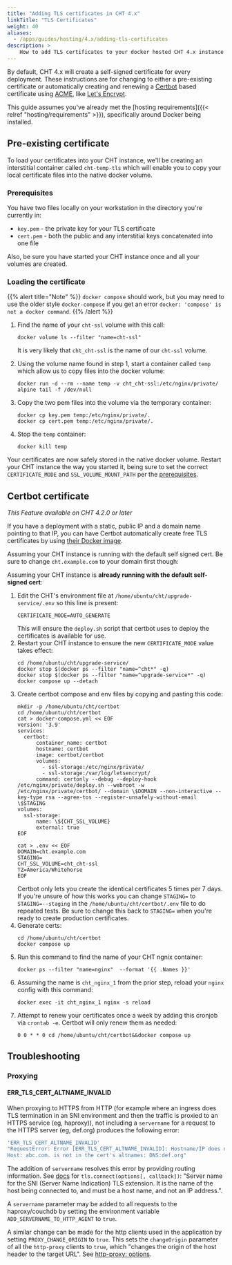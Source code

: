 ```yaml
---
title: "Adding TLS certificates in CHT 4.x"
linkTitle: "TLS Certificates"
weight: 40
aliases:
  - /apps/guides/hosting/4.x/adding-tls-certificates
description: >
    How to add TLS certificates to your docker hosted CHT 4.x instance
---
```


By default, CHT 4.x will create a self-signed certificate for every deployment.  These instructions are for changing to either a pre-existing certificate or automatically creating and renewing a [Certbot](https://certbot.eff.org/) based certificate using [ACME](https://acmeclients.com/), like [Let's Encrypt](https://letsencrypt.org/).

This guide assumes you've already met the [hosting requirements]({{< relref "hosting/requirements" >}}), specifically around Docker being installed.

## Pre-existing certificate

To load your certificates into your CHT instance, we'll be creating an interstitial container called `cht-temp-tls` which will enable you to copy your local certificate files into the native docker volume.

### Prerequisites

You have two files locally on your workstation in the directory you're currently in:

   * `key.pem` - the private key for your TLS certificate
   * `cert.pem` - both the public and any interstitial keys concatenated into one file

Also, be sure you have started your CHT instance once and all your volumes are created.  

### Loading the certificate

{{% alert title="Note" %}}
`docker compose` should work, but you may need to use the older style `docker-compose` if you get an error `docker: 'compose' is not a docker command`.
{{% /alert %}}

1. Find the name of your `cht-ssl` volume with this call:

   ```shell
   docker volume ls --filter "name=cht-ssl"
   ```
   It is very likely that `cht_cht-ssl` is the name of our `cht-ssl` volume.
2. Using the volume name found in step 1, start a container called `temp` which allow us to copy files into the docker volume:

    ```shell
   docker run -d --rm --name temp -v cht_cht-ssl:/etc/nginx/private/ alpine tail -f /dev/null
   ```
3. Copy the two pem files into the volume via the temporary container:
   ```
   docker cp key.pem temp:/etc/nginx/private/.
   docker cp cert.pem temp:/etc/nginx/private/.
   ```
4. Stop the `temp` container: 
   ```shell
   docker kill temp
   ```

Your certificates are now safely stored in the native docker volume. Restart your CHT instance the way you started it, being sure to set the correct `CERTIFICATE_MODE` and `SSL_VOLUME_MOUNT_PATH` per the [prerequisites](#prerequisites).

## Certbot certificate

_This Feature available on CHT 4.2.0 or later_

If you have a deployment with a static, public IP and a domain name pointing to that IP, you can have Certbot automatically create free TLS certificates by using [their Docker image](https://hub.docker.com/r/certbot/certbot/). 

Assuming your CHT instance is running with the default self signed cert. Be sure to change `cht.example.com` to your domain first though:


Assuming your CHT instance is **already running with the default self-signed cert**:

1. Edit the CHT's environment file at `/home/ubuntu/cht/upgrade-service/.env` so this line is present:
   ```shell
   CERTIFICATE_MODE=AUTO_GENERATE
   ```
   This will ensure the `deploy.sh` script that certbot uses to deploy the certificates is available for use.
2. Restart your CHT instance to ensure the new `CERTIFICATE_MODE` value takes effect:
   ```shell
   cd /home/ubuntu/cht/upgrade-service/
   docker stop $(docker ps --filter "name=^cht*" -q)
   docker stop $(docker ps --filter "name=^upgrade-service*" -q)
   docker compose up --detach
   ```
3. Create certbot compose and env files by copying and pasting this code:
   ```shell
   mkdir -p /home/ubuntu/cht/certbot
   cd /home/ubuntu/cht/certbot
   cat > docker-compose.yml << EOF
   version: '3.9'
   services:
     certbot:
         container_name: certbot
         hostname: certbot
         image: certbot/certbot
         volumes:
           - ssl-storage:/etc/nginx/private/
           - ssl-storage:/var/log/letsencrypt/
         command: certonly --debug --deploy-hook /etc/nginx/private/deploy.sh --webroot -w /etc/nginx/private/certbot/ --domain \$DOMAIN --non-interactive --key-type rsa --agree-tos --register-unsafely-without-email \$STAGING
   volumes:
     ssl-storage:
         name: \${CHT_SSL_VOLUME}
         external: true
   EOF
   
   cat > .env << EOF
   DOMAIN=cht.example.com
   STAGING=
   CHT_SSL_VOLUME=cht_cht-ssl
   TZ=America/Whitehorse
   EOF
   ```
   Certbot only lets you create the identical certificates 5 times per 7 days.  If you're unsure of how this works you can change `STAGING=` to `STAGING=--staging` in the `/home/ubuntu/cht/certbot/.env` file to do repeated tests.  Be sure to change this back to `STAGING=` when you're ready to create production certificates.
4. Generate certs:
   ```shell
   cd /home/ubuntu/cht/certbot
   docker compose up
   ```
5. Run this command to find the name of your CHT ngnix container:
   ```shell
   docker ps --filter "name=nginx"  --format '{{ .Names }}'
   ```
6. Assuming the name is `cht_nginx_1` from the prior step, reload your `nginx` config with this command:
    ```shell
    docker exec -it cht_nginx_1 nginx -s reload
    ```
7. Attempt to renew your certificates once a week by adding this cronjob via `crontab -e`.  Certbot will only renew them as needed:
   ```shell
   0 0 * * 0 cd /home/ubuntu/cht/certbot&&docker compose up
   ```

## Troubleshooting

### Proxying

#### ERR_TLS_CERT_ALTNAME_INVALID

When proxying to HTTPS from HTTP (for example where an ingress does TLS termination in an SNI environment and then the traffic is proxied to an HTTPS service (eg, haproxy)), not including a `servername` for a request to the HTTPS server (eg, def.org) produces the following error:

   ```sh 
   'ERR_TLS_CERT_ALTNAME_INVALID'
   "RequestError: Error [ERR_TLS_CERT_ALTNAME_INVALID]: Hostname/IP does not match certificate's altnames:
   Host: abc.com. is not in the cert's altnames: DNS:def.org"
   ```

The addition of `servername` resolves this error by providing routing information. See [docs](https://nodejs.org/api/tls.html) for `tls.connect(options[, callback])`: "Server name for the SNI (Server Name Indication) TLS extension. It is the name of the host being connected to, and must be a host name, and not an IP address.".

A `servername` parameter may be added to all requests to the haproxy/couchdb by setting the environment variable `ADD_SERVERNAME_TO_HTTP_AGENT` to `true`.

A similar change can be made for the http clients used in the application by setting `PROXY_CHANGE_ORIGIN` to `true`. This sets the `changeOrigin` parameter of all the `http-proxy` clients to `true`, which "changes the origin of the host header to the target URL". See [http-proxy: options](https://www.npmjs.com/package/http-proxy#options).

